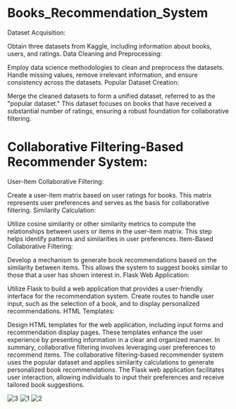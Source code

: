 # Books_Recommendation_System
Dataset Acquisition:

Obtain three datasets from Kaggle, including information about books, users, and ratings.
Data Cleaning and Preprocessing:

Employ data science methodologies to clean and preprocess the datasets. Handle missing values, remove irrelevant information, and ensure consistency across the datasets.
Popular Dataset Creation:

Merge the cleaned datasets to form a unified dataset, referred to as the "popular dataset." This dataset focuses on books that have received a substantial number of ratings, ensuring a robust foundation for collaborative filtering.


# Collaborative Filtering-Based Recommender System:

User-Item Collaborative Filtering:

Create a user-item matrix based on user ratings for books. This matrix represents user preferences and serves as the basis for collaborative filtering.
Similarity Calculation:

Utilize cosine similarity or other similarity metrics to compute the relationships between users or items in the user-item matrix. This step helps identify patterns and similarities in user preferences.
Item-Based Collaborative Filtering:

Develop a mechanism to generate book recommendations based on the similarity between items. This allows the system to suggest books similar to those that a user has shown interest in.
Flask Web Application:

Utilize Flask to build a web application that provides a user-friendly interface for the recommendation system. Create routes to handle user input, such as the selection of a book, and to display personalized recommendations.
HTML Templates:

Design HTML templates for the web application, including input forms and recommendation display pages. These templates enhance the user experience by presenting information in a clear and organized manner.
In summary, collaborative filtering involves leveraging user preferences to recommend items. The collaborative filtering-based recommender system uses the popular dataset and applies similarity calculations to generate personalized book recommendations. The Flask web application facilitates user interaction, allowing individuals to input their preferences and receive tailored book suggestions.

![3](https://github.com/AbhishekPawshekar/Books_Recommendation_System/assets/89447125/684687e3-fb72-4b75-9cfd-745c4ce54e6b)
![1](https://github.com/AbhishekPawshekar/Books_Recommendation_System/assets/89447125/509d4c10-0fe4-46bf-9464-219057728523)
![2](https://github.com/AbhishekPawshekar/Books_Recommendation_System/assets/89447125/09ee10d8-83e6-426a-9694-918726428eb6)



